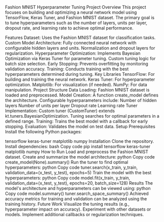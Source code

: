 Fashion MNIST Hyperparameter Tuning Project
Overview
This project focuses on building and optimizing a neural network model using TensorFlow, Keras Tuner, and Fashion MNIST dataset. The primary goal is to tune hyperparameters such as the number of layers, units per layer, dropout rate, and learning rate to achieve optimal performance.

Features
Dataset: Uses the Fashion MNIST dataset for classification tasks.
Custom Model Architecture:
Fully connected neural network with configurable hidden layers and units.
Normalization and dropout layers for regularization.
Hyperparameter Optimization:
Implements Bayesian Optimization via Keras Tuner for parameter tuning.
Custom tuning logic for batch size selection.
Early Stopping:
Prevents overfitting by monitoring validation accuracy.
Training:
Conducts training with the best hyperparameters determined during tuning.
Key Libraries
TensorFlow: For building and training the neural network.
Keras Tuner: For hyperparameter optimization.
Matplotlib: For visualization (if needed).
NumPy: For data manipulation.
Project Structure
Data Loading: Fashion MNIST dataset is loaded and preprocessed.
Model Creation:
A function create_model defines the architecture.
Configurable hyperparameters include:
Number of hidden layers
Number of units per layer
Dropout rate
Learning rate
Tuner Implementation:
Custom tuner (CustomTuner) extends kt.tuners.BayesianOptimization.
Tuning searches for optimal parameters in a defined range.
Training:
Trains the best model with a callback for early stopping.
Evaluation: Validates the model on test data.
Setup
Prerequisites
Install the following Python packages:

tensorflow
keras-tuner
matplotlib
numpy
Installation
Clone the repository.
Install dependencies:
bash
Copy code
pip install tensorflow keras-tuner matplotlib numpy
How to Run
Load and preprocess the Fashion MNIST dataset.
Create and summarize the model architecture:
python
Copy code
create_model(None).summary()
Run the tuner to find optimal hyperparameters:
python
Copy code
tuner.search(x_train, y_train, validation_data=(x_test, y_test), epochs=5)
Train the model with the best hyperparameters:
python
Copy code
model.fit(x_train, y_train, validation_data=(x_test, y_test), epochs=20, batch_size=128)
Results
The model's architecture and hyperparameters can be viewed using:
python
Copy code
model.summary()
tuner.search_space_summary()
Achieved accuracy metrics for training and validation can be analyzed using the training history.
Future Work
Visualize the tuning results (e.g., hyperparameter impact on accuracy).
Experiment with other datasets or models.
Implement additional callbacks or regularization techniques.
